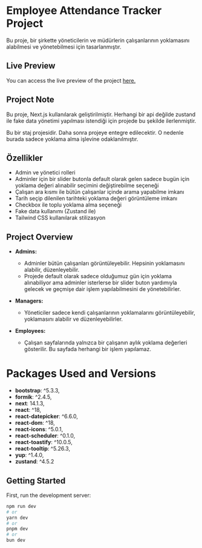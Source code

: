 # Employee Attendance Tracker Project

Bu proje, bir şirkette yöneticilerin ve müdürlerin çalışanlarının yoklamasını alabilmesi ve yönetebilmesi için tasarlanmıştır. 

## Live Preview

You can access the live preview of the project [here.](https://staff-roll-call-1k48.vercel.app)

## Project Note

Bu proje, Next.js kullanılarak geliştirilmiştir. Herhangi bir api değilde zustand ile fake data yönetimi yapılması istendiği için projede bu şekilde ilerlenmiştir. 

Bu bir staj projesidir. Daha sonra projeye entegre edilecektir. O nedenle burada sadece yoklama alma işlevine odaklanılmıştır. 

## Özellikler

* Admin ve yönetici rolleri
* Adminler için bir slider butonla default olarak gelen sadece bugün için yoklama değeri alınabilir seçimini değiştirebilme seçeneği
* Çalışan ara kısmı ile bütün çalışanlar içinde arama yapabilme imkanı 
* Tarih seçip dilenilen tarihteki yoklama değeri görüntüleme imkanı 
* Checkbox ile toplu yoklama alma seçeneği
* Fake data kullanımı (Zustand ile)
* Tailwind CSS kullanılarak stilizasyon

## Project Overview

- **Admins:**
    - Adminler bütün çalışanları görüntüleyebilir. Hepsinin yoklamasını alabilir, düzenleyebilir.
    - Projede default olarak sadece olduğumuz gün için yoklama alınabiliyor ama adminler isterlerse bir slider buton yardımıyla gelecek ve geçmişe dair işlem yapılabilmesini de yönetebilirler.

- **Managers:**
    - Yöneticiler sadece kendi çalışanlarının yoklamalarını görüntüleyebilir, yoklamasını alabilir ve düzenleyebilirler.

- **Employees:**
    - Çalışan sayfalarında yalnızca bir çalışanın aylık yoklama değerleri gösterilir. Bu sayfada herhangi bir işlem yapılamaz. 

# Packages Used and Versions

- **bootstrap**: ^5.3.3,
- **formik**: ^2.4.5,
- **next**: 14.1.3,
- **react**: ^18,
- **react-datepicker**: ^6.6.0,
- **react-dom**: ^18,
- **react-icons**: ^5.0.1,
- **react-scheduler**: ^0.1.0,
- **react-toastify**: ^10.0.5,
- **react-tooltip**: ^5.26.3,
- **yup**: ^1.4.0,
- **zustand**: ^4.5.2

## Getting Started

First, run the development server:

```bash
npm run dev
# or
yarn dev
# or
pnpm dev
# or
bun dev
```


